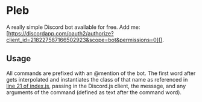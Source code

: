 # Pleb
A really simple Discord bot available for free.  Add me: [https://discordapp.com/oauth2/authorize?client_id=218227587166502923&scope=bot&permissions=0]().

## Usage
All commands are prefixed with an @mention of the bot.  The first word after gets interpolated and instantiates the class of that name as referenced in [line 21 of index.js](https://github.com/appellation/pleb/blob/master/index.js#L21), passing in the Discord.js client, the message, and any arguments of the command (defined as text after the command word).